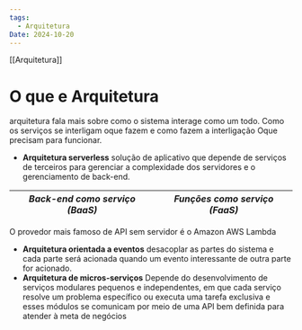 ```yaml
---
tags:
  - Arquitetura
Date: 2024-10-20
---
```

[[Arquitetura]]
# O que e Arquitetura

arquitetura fala mais sobre como o sistema interage como um todo.
Como os serviços se interligam oque fazem e como fazem a interligação 
Oque precisam para funcionar.

-  **Arquitetura serverless**
solução de aplicativo que depende de serviços de terceiros para gerenciar a complexidade dos servidores e o gerenciamento de back-end.

| _Back-end como serviço (BaaS)_ | _Funções como serviço (FaaS)_ |
| ------------------------------ | ----------------------------- |
O provedor mais famoso de API sem servidor é o Amazon AWS Lambda

-  **Arquitetura orientada a eventos**
desacoplar as partes do sistema e cada parte será acionada quando um evento interessante de outra parte for acionado.
- **Arquitetura de micros-serviços**
Depende do desenvolvimento de serviços modulares pequenos e independentes, em que cada serviço resolve um problema específico ou executa uma tarefa exclusiva e esses módulos se comunicam por meio de uma API bem definida para atender à meta de negócios
